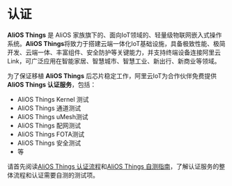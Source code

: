 # 认证

**AliOS Things** 是 AliOS 家族旗下的、面向IoT领域的、轻量级物联网嵌入式操作系统。**AliOS Things**将致力于搭建云端一体化IoT基础设施，具备极致性能、极简开发、云端一体、丰富组件、安全防护等关键能力，并支持终端设备连接阿里云Link，可广泛应用在智能家居、智慧城市、智慧工业、新出行、新商业等领域。

为了保证移植 **AliOS Things** 后芯片稳定工作，阿里云IoT为合作伙伴免费提供**AliOS Things 认证服务**，包括：

* AliOS Things Kernel 测试
* AliOS Things 通道测试
* AliOS Things uMesh测试
* AliOS Things 配网测试
* AliOS Things FOTA测试
* AliOS Things 安全测试
* 等

请首先阅读[AliOS Things 认证流程](https://github.com/alibaba/AliOS-Things/wiki/Certification-Process)和[AliOS Things 自测指南](https://github.com/alibaba/AliOS-Things/wiki/Manual)，了解认证服务的整体流程和认证需要自测的测试项。

